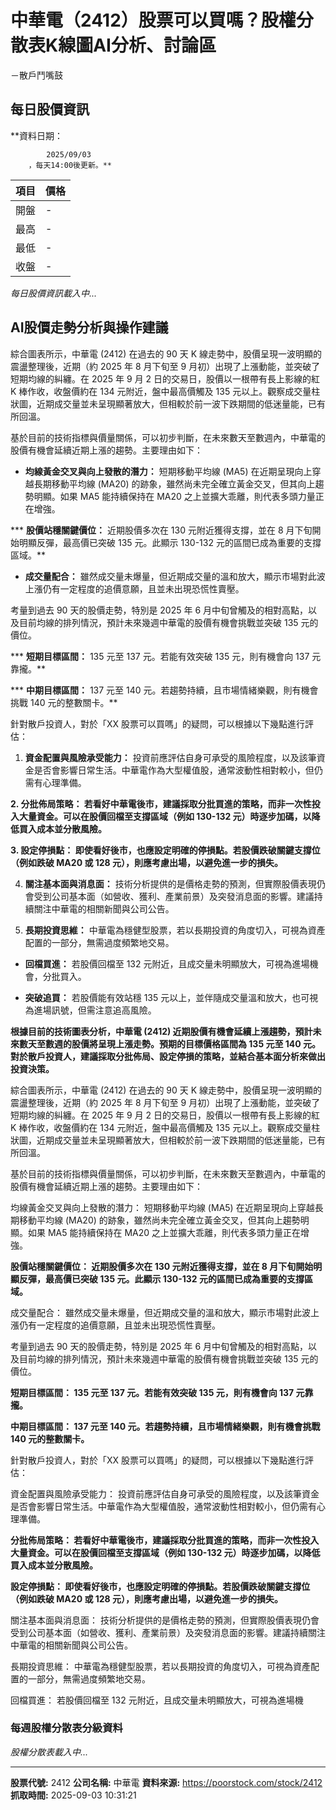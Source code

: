 # 中華電（2412）股票可以買嗎？股權分散表K線圖AI分析、討論區
－散戶鬥嘴鼓

## 每日股價資訊

**資料日期：
        
            2025/09/03
        ，每天14:00後更新。**

| 項目 | 價格 |
|------|------|
| 開盤 | - |
| 最高 | - |
| 最低 | - |
| 收盤 | - |

*每日股價資訊載入中...*

## AI股價走勢分析與操作建議

綜合圖表所示，中華電 (2412) 在過去的 90 天 K 線走勢中，股價呈現一波明顯的震盪整理後，近期（約 2025 年 8 月下旬至 9 月初）出現了上漲動能，並突破了短期均線的糾纏。在 2025 年 9 月 2 日的交易日，股價以一根帶有長上影線的紅 K 棒作收，收盤價約在 134 元附近，盤中最高價觸及 135 元以上。觀察成交量柱狀圖，近期成交量並未呈現顯著放大，但相較於前一波下跌期間的低迷量能，已有所回溫。

基於目前的技術指標與價量關係，可以初步判斷，在未來數天至數週內，中華電的股價有機會延續近期上漲的趨勢。主要理由如下：

*   **均線黃金交叉與向上發散的潛力：** 短期移動平均線 (MA5) 在近期呈現向上穿越長期移動平均線 (MA20) 的跡象，雖然尚未完全確立黃金交叉，但其向上趨勢明顯。如果 MA5 能持續保持在 MA20 之上並擴大乖離，則代表多頭力量正在增強。

***   **股價站穩關鍵價位：** 近期股價多次在 130 元附近獲得支撐，並在 8 月下旬開始明顯反彈，最高價已突破 135 元。此顯示 130-132 元的區間已成為重要的支撐區域。**

*   **成交量配合：** 雖然成交量未爆量，但近期成交量的溫和放大，顯示市場對此波上漲仍有一定程度的追價意願，且並未出現恐慌性賣壓。

考量到過去 90 天的股價走勢，特別是 2025 年 6 月中旬曾觸及的相對高點，以及目前均線的排列情況，預計未來幾週中華電的股價有機會挑戰並突破 135 元的價位。

***   **短期目標區間：** 135 元至 137 元。若能有效突破 135 元，則有機會向 137 元靠攏。**

***   **中期目標區間：** 137 元至 140 元。若趨勢持續，且市場情緒樂觀，則有機會挑戰 140 元的整數關卡。**

針對散戶投資人，對於「XX 股票可以買嗎」的疑問，可以根據以下幾點進行評估：

1.  **資金配置與風險承受能力：** 投資前應評估自身可承受的風險程度，以及該筆資金是否會影響日常生活。中華電作為大型權值股，通常波動性相對較小，但仍需有心理準備。

**2.  **分批佈局策略：** 若看好中華電後市，建議採取分批買進的策略，而非一次性投入大量資金。可以在股價回檔至支撐區域（例如 130-132 元）時逐步加碼，以降低買入成本並分散風險。**

**3.  **設定停損點：** 即使看好後市，也應設定明確的停損點。若股價跌破關鍵支撐位（例如跌破 MA20 或 128 元），則應考慮出場，以避免進一步的損失。**

4.  **關注基本面與消息面：** 技術分析提供的是價格走勢的預測，但實際股價表現仍會受到公司基本面（如營收、獲利、產業前景）及突發消息面的影響。建議持續關注中華電的相關新聞與公司公告。

5.  **長期投資思維：** 中華電為穩健型股票，若以長期投資的角度切入，可視為資產配置的一部分，無需過度頻繁地交易。

*   **回檔買進：** 若股價回檔至 132 元附近，且成交量未明顯放大，可視為進場機會，分批買入。

*   **突破追買：** 若股價能有效站穩 135 元以上，並伴隨成交量溫和放大，也可視為進場訊號，但需注意追高風險。

**根據目前的技術圖表分析，中華電 (2412) 近期股價有機會延續上漲趨勢，預計未來數天至數週的股價將呈現上漲走勢。預期的目標價格區間為 **135 元至 140 元**。對於散戶投資人，建議採取分批佈局、設定停損的策略，並結合基本面分析來做出投資決策。**

綜合圖表所示，中華電 (2412) 在過去的 90 天 K 線走勢中，股價呈現一波明顯的震盪整理後，近期（約 2025 年 8 月下旬至 9 月初）出現了上漲動能，並突破了短期均線的糾纏。在 2025 年 9 月 2 日的交易日，股價以一根帶有長上影線的紅 K 棒作收，收盤價約在 134 元附近，盤中最高價觸及 135 元以上。觀察成交量柱狀圖，近期成交量並未呈現顯著放大，但相較於前一波下跌期間的低迷量能，已有所回溫。

基於目前的技術指標與價量關係，可以初步判斷，在未來數天至數週內，中華電的股價有機會延續近期上漲的趨勢。主要理由如下：

均線黃金交叉與向上發散的潛力： 短期移動平均線 (MA5) 在近期呈現向上穿越長期移動平均線 (MA20) 的跡象，雖然尚未完全確立黃金交叉，但其向上趨勢明顯。如果 MA5 能持續保持在 MA20 之上並擴大乖離，則代表多頭力量正在增強。

**股價站穩關鍵價位： 近期股價多次在 130 元附近獲得支撐，並在 8 月下旬開始明顯反彈，最高價已突破 135 元。此顯示 130-132 元的區間已成為重要的支撐區域。**

成交量配合： 雖然成交量未爆量，但近期成交量的溫和放大，顯示市場對此波上漲仍有一定程度的追價意願，且並未出現恐慌性賣壓。

考量到過去 90 天的股價走勢，特別是 2025 年 6 月中旬曾觸及的相對高點，以及目前均線的排列情況，預計未來幾週中華電的股價有機會挑戰並突破 135 元的價位。

**短期目標區間： 135 元至 137 元。若能有效突破 135 元，則有機會向 137 元靠攏。**

**中期目標區間： 137 元至 140 元。若趨勢持續，且市場情緒樂觀，則有機會挑戰 140 元的整數關卡。**

針對散戶投資人，對於「XX 股票可以買嗎」的疑問，可以根據以下幾點進行評估：

資金配置與風險承受能力： 投資前應評估自身可承受的風險程度，以及該筆資金是否會影響日常生活。中華電作為大型權值股，通常波動性相對較小，但仍需有心理準備。

**分批佈局策略： 若看好中華電後市，建議採取分批買進的策略，而非一次性投入大量資金。可以在股價回檔至支撐區域（例如 130-132 元）時逐步加碼，以降低買入成本並分散風險。**

**設定停損點： 即使看好後市，也應設定明確的停損點。若股價跌破關鍵支撐位（例如跌破 MA20 或 128 元），則應考慮出場，以避免進一步的損失。**

關注基本面與消息面： 技術分析提供的是價格走勢的預測，但實際股價表現仍會受到公司基本面（如營收、獲利、產業前景）及突發消息面的影響。建議持續關注中華電的相關新聞與公司公告。

長期投資思維： 中華電為穩健型股票，若以長期投資的角度切入，可視為資產配置的一部分，無需過度頻繁地交易。

回檔買進： 若股價回檔至 132 元附近，且成交量未明顯放大，可視為進場機

### 每週股權分散表分級資料

*股權分散表載入中...*

---

**股票代號:** 2412
**公司名稱:** 中華電
**資料來源:** https://poorstock.com/stock/2412
**抓取時間:** 2025-09-03 10:31:21